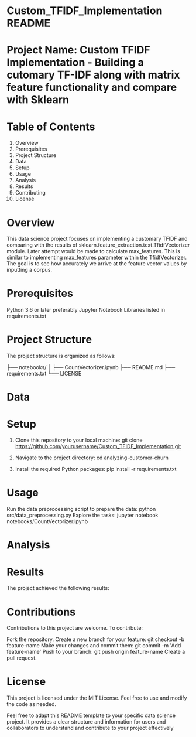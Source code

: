# Custom_TFIDF_Implementation README

# Project Name: Custom TFIDF Implementation - Building a cutomary TF-IDF along with matrix feature functionality and compare with Sklearn 

# Table of Contents
1. Overview
2. Prerequisites
3. Project Structure
4. Data
5. Setup
6. Usage
7. Analysis
8. Results
9. Contributing
10. License

# Overview

This data science project focuses on implementing a customary TFIDF and comparing with the results of sklearn.feature_extraction.text.TfidfVectorizer module. Later attempt would be made to calculate max_features. This is similar to implementing max_features parameter within the TfidfVectorizer. The goal is to see how accurately we arrive at the feature vector values by inputting a corpus. 

# Prerequisites

Python 3.6 or later preferably
Jupyter Notebook
Libraries listed in requirements.txt

# Project Structure

The project structure is organized as follows:

├── notebooks/
│   ├── CountVectorizer.ipynb
├── README.md
├── requirements.txt
└── LICENSE


# Data


# Setup

1. Clone this repository to your local machine:
git clone https://github.com/yourusername/Custom_TFIDF_Implementation.git

2. Navigate to the project directory:
cd analyzing-customer-churn

3. Install the required Python packages:
pip install -r requirements.txt

# Usage

Run the data preprocessing script to prepare the data:
python src/data_preprocessing.py
Explore the tasks:
jupyter notebook notebooks/CountVectorizer.ipynb

# Analysis



# Results

The project achieved the following results:

# Contributions
Contributions to this project are welcome. To contribute:

Fork the repository.
Create a new branch for your feature: git checkout -b feature-name
Make your changes and commit them: git commit -m 'Add feature-name'
Push to your branch: git push origin feature-name
Create a pull request.

# License

This project is licensed under the MIT License. Feel free to use and modify the code as needed.

Feel free to adapt this README template to your specific data science project. It provides a clear structure and information for users and collaborators to understand and contribute to your project effectively